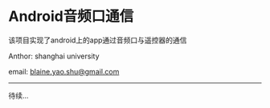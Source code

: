 # Android音频口通信

该项目实现了android上的app通过音频口与遥控器的通信

Anthor: shanghai university

email: blaine.yao.shu@gmail.com
***
待续...
